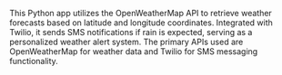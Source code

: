 This Python app utilizes the OpenWeatherMap API to retrieve weather forecasts based on latitude and longitude coordinates. Integrated with Twilio, it sends SMS notifications if rain is expected, serving as a personalized weather alert system. The primary APIs used are OpenWeatherMap for weather data and Twilio for SMS messaging functionality.
